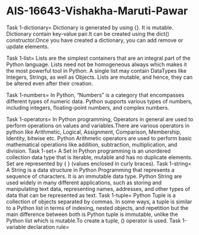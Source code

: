 # AIS-16643-Vishakha-Maruti-Pawar
Task 1-dictionary= Dictionary is generated by using {}. It is mutable. Dictionary contain key-value pair.It can be created using the dict() constructor.Once you have created a dictionary, you can add remove or update elements.

Task 1-list= Lists are the simplest containers that are an integral part of the Python language. Lists need not be homogeneous always which makes it the most powerful tool in Python. A single list may contain DataTypes like Integers, Strings, as well as Objects. Lists are mutable, and hence, they can be altered even after their creation.

Task 1-numbers= In Python, “Numbers” is a category that encompasses different types of numeric data. Python supports various types of numbers, including integers, floating-point numbers, and complex numbers. 

Task 1-operators= In Python programming, Operators in general are used to perform operations on values and variables.There are various operators in python like Arithmetic, Logical, Assignment, Comparison, Membership, Identity, bitwise etc. Python Arithmetic operators are used to perform basic mathematical operations like addition, subtraction, multiplication, and division.
Task 1-set= A Set in Python programming is an unordered collection data type that is iterable, mutable and has no duplicate elements. Set are represented by { } (values enclosed in curly braces).
Task 1-string= A String is a data structure in Python Programming that represents a sequence of characters. It is an immutable data type. Python String are used widely in many different applications, such as storing and manipulating text data, representing names, addresses, and other types of data that can be represented as text.
Task 1-tuple= Python Tuple is a collection of objects separated by commas. In some ways, a tuple is similar to a Python list in terms of indexing, nested objects, and repetition but the main difference between both is Python tuple is immutable, unlike the Python list which is mutable.To create a tuple, () operator is used.
Task 1-variable declaration rule=     
